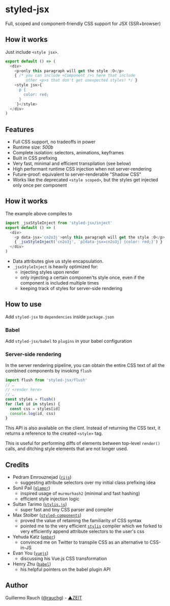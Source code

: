 # styled-jsx

Full, scoped and component-friendly CSS support for JSX (SSR+browser)

## How it works

Just include `<style jsx>`.

```js
export default () => (
  <div>
    <p>only this paragraph will get the style :O</p>
    { /* you can include <Component />s here that include
         other <p>s that don't get unexpected styles! */ }
    <style jsx>{`
      p {
        color: red;
      }
    `}</style>
  </div>
)
```

## Features

- Full CSS support, no tradeoffs in power
- Runtime size: *500b*
- Complete isolation: selectors, animations, keyframes
- Built in CSS prefixing
- Very fast, minimal and efficient transpilation (see below)
- High performant runtime CSS injection when not server-rendering
- Future-proof: equivalent to server-renderable "Shadow CSS"
- Works like the deprecated `<style scoped>`, but the styles
  get injected only once per component

## How it works

The example above compiles to

```js
import _jsxStyleInject from 'styled-jsx/inject'
export default () => (
  <div>
    <p data-jsx='cn2o3j'>only this paragraph will get the style :O</p>
    { _jsxStyleInject('cn2o3j', `p[data-jsx=cn2o3j] {color: red;}`) }
  </div>
)
```

- Data attributes give us style encapsulation.
- `_jsxStyleInject` is heavily optimized for:
	- injecting styles upon render
	- only injecting a certain componen'ts style once, even if the component is included multiple times
	- keeping track of styles for server-side rendering

## How to use

Add `styled-jsx` to `dependencies` inside `package.json`

### Babel

Add `styled-jsx/babel` to `plugins` in your babel configuration

### Server-side rendering

In the server rendering pipeline, you can obtain the entire
CSS text of all the combined components by invoking `flush`

```js
import flush from 'styled-jsx/flush'
// …
// <render here>
// …
const styles = flush()
for (let id in styles) {
  const css = styles[id]
  console.log(id, css)
}
```

This API is also available on the client. Instead of returning
the CSS text, it returns a reference to the created `<style>` tag.

This is useful for performing diffs of elements between top-level
`render()` calls, and ditching style elements that are not longer
used.

## Credits

- Pedram Emrouznejad ([`rijs`](https://github.com/rijs/fullstack))
  - suggesting attribute selectors over my initial class prefixing idea
- Sunil Pail ([`glamor`](https://github.com/threepointone/glamor))
  - inspired usage of `murmurhash2` (minimal and fast hashing)
  - efficient style injection logic
- Sultan Tarimo ([`stylis.js`](https://github.com/thysultan))
  - super fast and tiny CSS parser and compiler
- Max Stoiber ([`styled-components`](https://github.com/styled-components))
  - proved the value of retaining the familiarity of CSS syntax
  - pointed me to the very efficient [`stylis`](https://github.com/thysultan/stylis.js)
    compiler which we forked to very efficiently append attribute selectors
    to the user's css
- Yehuda Katz ([`ember`](https://github.com/ember))
  - convinced me on Twitter to transpile CSS as an alternative to CSS-in-JS
- Evan You ([`vuejs`](https://github.com/vuejs))
  - discussing his Vue.js CSS transformation
- Henry Zhu ([`babel`](https://github.com/babel))
  - his helpful pointers on the babel plugin API

## Author

Guillermo Rauch ([@rauchg](https://twitter.com/rauchg)) - [▲ZEIT](https://zeit.co)
